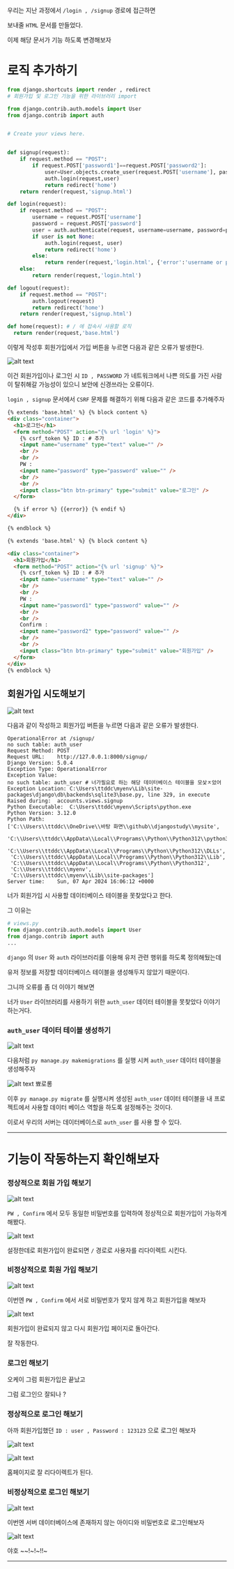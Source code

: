 우리는 지난 과정에서 `/login , /signup` 경로에 접근하면

보내줄 `HTML` 문서를 만들었다.

이제 해당 문서가 기능 하도록 변경해보자

# 로직 추가하기

```python
from django.shortcuts import render , redirect
# 회원가입 및 로그인 기능을 위한 라이브러리 import

from django.contrib.auth.models import User
from django.contrib import auth


# Create your views here.


def signup(request):
    if request.method == "POST":
        if request.POST['password1']==request.POST['password2']:
            user=User.objects.create_user(request.POST['username'], password=request.POST['password1'])
            auth.login(request,user)
            return redirect('home')
    return render(request,'signup.html')

def login(request):
    if request.method == "POST":
        username = request.POST['username']
        password = request.POST['password']
        user = auth.authenticate(request, username=username, password=password)
        if user is not None:
            auth.login(request, user)
            return redirect('home')
        else:
            return render(request,'login.html', {'error':'username or password is incorrect'})
    else:
        return render(request,'login.html')

def logout(request):
    if request.method == "POST":
        auth.logout(request)
        return redirect('home')
    return render(request,'signup.html')

def home(request): # / 에 접속시 사용할 로직
  return render(request,'base.html')
```

이렇게 작성후 회원가입에서 가입 버튼을 누르면 다음과 같은 오류가 발생한다.

![alt text](image.png)

이건 회원가입이나 로그인 시 `ID , PASSWORD` 가 네트워크에서 나쁜 의도를 가진 사람이 탈취해갈 가능성이 있으니 보안에 신경쓰라는 오류이다.

`login , signup` 문서에서 `CSRF` 문제를 해결하기 위해 다음과 같은 코드를 추가해주자

```html
{% extends 'base.html' %} {% block content %}
<div class="container">
  <h1>로그인</h1>
  <form method="POST" action="{% url 'login' %}">
    {% csrf_token %} ID : # 추가
    <input name="username" type="text" value="" />
    <br />
    <br />
    PW :
    <input name="password" type="password" value="" />
    <br />
    <br />
    <input class="btn btn-primary" type="submit" value="로그인" />
  </form>

  {% if error %} {{error}} {% endif %}
</div>

{% endblock %}
```

```html
{% extends 'base.html' %} {% block content %}

<div class="container">
  <h1>회원가입</h1>
  <form method="POST" action="{% url 'signup' %}">
    {% csrf_token %} ID : # 추가
    <input name="username" type="text" value="" />
    <br />
    <br />
    PW :
    <input name="password1" type="password" value="" />
    <br />
    <br />
    Confirm :
    <input name="password2" type="password" value="" />
    <br />
    <br />
    <input class="btn btn-primary" type="submit" value="회원가입" />
  </form>
</div>
{% endblock %}
```

## 회원가입 시도해보기

![alt text](image-1.png)

다음과 같이 작성하고 회원가입 버튼을 누르면 다음과 같은 오류가 발생한다.

```
OperationalError at /signup/
no such table: auth_user
Request Method:	POST
Request URL:	http://127.0.0.1:8000/signup/
Django Version:	5.0.4
Exception Type:	OperationalError
Exception Value:
no such table: auth_user # 너가필요로 하는 해당 데이터베이스 테이블을 모샃ㅈ았어
Exception Location:	C:\Users\ttddc\myenv\Lib\site-packages\django\db\backends\sqlite3\base.py, line 329, in execute
Raised during:	accounts.views.signup
Python Executable:	C:\Users\ttddc\myenv\Scripts\python.exe
Python Version:	3.12.0
Python Path:
['C:\\Users\\ttddc\\OneDrive\\바탕 화면\\github\\djangostudy\\mysite',
 'C:\\Users\\ttddc\\AppData\\Local\\Programs\\Python\\Python312\\python312.zip',
 'C:\\Users\\ttddc\\AppData\\Local\\Programs\\Python\\Python312\\DLLs',
 'C:\\Users\\ttddc\\AppData\\Local\\Programs\\Python\\Python312\\Lib',
 'C:\\Users\\ttddc\\AppData\\Local\\Programs\\Python\\Python312',
 'C:\\Users\\ttddc\\myenv',
 'C:\\Users\\ttddc\\myenv\\Lib\\site-packages']
Server time:	Sun, 07 Apr 2024 16:06:12 +0000
```

너가 회원가입 시 사용할 데이터베이스 테이블을 못찾았다고 한다.

그 이유는

```python
# views.py
from django.contrib.auth.models import User
from django.contrib import auth
...
```

`django` 의 `User` 와 `auth` 라이브러리를 이용해 유저 관련 행위를 하도록 정의해뒀는데

유저 정보를 저장할 데이터베이스 테이블을 생성해두지 않았기 때문이다.

그니까 오류를 좀 더 이야기 해보면

너가 `User` 라이브러리를 사용하기 위한 `auth_user` 데이터 테이블을 못찾았다 이야기 하는거다.

### `auth_user` 데이터 테이블 생성하기

![alt text](image-2.png)

다음처럼 `py manage.py makemigrations` 를 실행 시켜 `auth_user` 데이터 테이블을 생성해주자

![alt text](image-3.png)
뾰로롱

이후 `py manage.py migrate` 를 실행시켜 생성된 `auth_user` 데이터 테이블을 내 프로젝트에서 사용할 데이터 베이스 역할을 하도록 설정해주는 것이다.

이로서 우리의 서버는 데이터베이스로 `auth_user` 를 사용 할 수 있다.

---

# 기능이 작동하는지 확인해보자

### 정상적으로 회원 가입 해보기

![alt text](image-4.png)

`PW , Confirm` 에서 모두 동일한 비밀번호를 입력하여 정상적으로 회원가입이 가능하게 해봤다.

![alt text](image-5.png)

설정한데로 회원가입이 완료되면 `/` 경로로 사용자를 리다이렉트 시킨다.

### 비정상적으로 회원 가입 해보기

![alt text](image-6.png)

이번엔 `PW , Confirm` 에서 서로 비밀번호가 맞지 않게 하고 회원가입을 해보자

![alt text](image-7.png)

회원가입이 완료되지 않고 다시 회원가입 페이지로 돌아간다.

잘 작동한다.

### 로그인 해보기

오케이 그럼 회원가입은 끝났고

그럼 로그인으 잘되나 ?

### 정상적으로 로그인 해보기

아까 회원가입했던 `ID : user , Password : 123123` 으로 로그인 해보자

![alt text](image-8.png)

![alt text](image-9.png)

홈페이지로 잘 리다이렉트가 된다.

### 비정상적으로 로그인 해보기

![alt text](image-10.png)

이번엔 서버 데이터베이스에 존재하지 않는 아이디와 비밀번호로 로그인해보자

![alt text](image-11.png)

야호 ~~!~!~!!~

---
